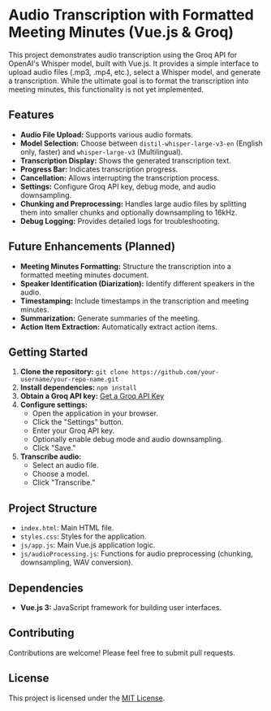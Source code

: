 # Audio Transcription with Formatted Meeting Minutes (Vue.js & Groq)

This project demonstrates audio transcription using the Groq API for OpenAI's Whisper model, built with Vue.js. It provides a simple interface to upload audio files (.mp3, .mp4, etc.), select a Whisper model, and generate a transcription.  While the ultimate goal is to format the transcription into meeting minutes, this functionality is not yet implemented.

## Features

* **Audio File Upload:** Supports various audio formats.
* **Model Selection:** Choose between `distil-whisper-large-v3-en` (English only, faster) and `whisper-large-v3` (Multilingual).
* **Transcription Display:** Shows the generated transcription text.
* **Progress Bar:** Indicates transcription progress.
* **Cancellation:** Allows interrupting the transcription process.
* **Settings:** Configure Groq API key, debug mode, and audio downsampling.
* **Chunking and Preprocessing:** Handles large audio files by splitting them into smaller chunks and optionally downsampling to 16kHz.
* **Debug Logging:** Provides detailed logs for troubleshooting.

## Future Enhancements (Planned)

* **Meeting Minutes Formatting:** Structure the transcription into a formatted meeting minutes document.
* **Speaker Identification (Diarization):**  Identify different speakers in the audio.
* **Timestamping:** Include timestamps in the transcription and meeting minutes.
* **Summarization:** Generate summaries of the meeting.
* **Action Item Extraction:** Automatically extract action items.

## Getting Started

1. **Clone the repository:** `git clone https://github.com/your-username/your-repo-name.git`
2. **Install dependencies:** `npm install`
3. **Obtain a Groq API key:**  [Get a Groq API Key](https://groq.com/docs/guides/how-to-get-an-api-key)
4. **Configure settings:**
    * Open the application in your browser.
    * Click the "Settings" button.
    * Enter your Groq API key.
    * Optionally enable debug mode and audio downsampling.
    * Click "Save."
5. **Transcribe audio:**
    * Select an audio file.
    * Choose a model.
    * Click "Transcribe."

## Project Structure

* `index.html`: Main HTML file.
* `styles.css`: Styles for the application.
* `js/app.js`: Main Vue.js application logic.
* `js/audioProcessing.js`: Functions for audio preprocessing (chunking, downsampling, WAV conversion).


## Dependencies

* **Vue.js 3:** JavaScript framework for building user interfaces.

## Contributing

Contributions are welcome! Please feel free to submit pull requests.


## License

This project is licensed under the [MIT License](LICENSE).
